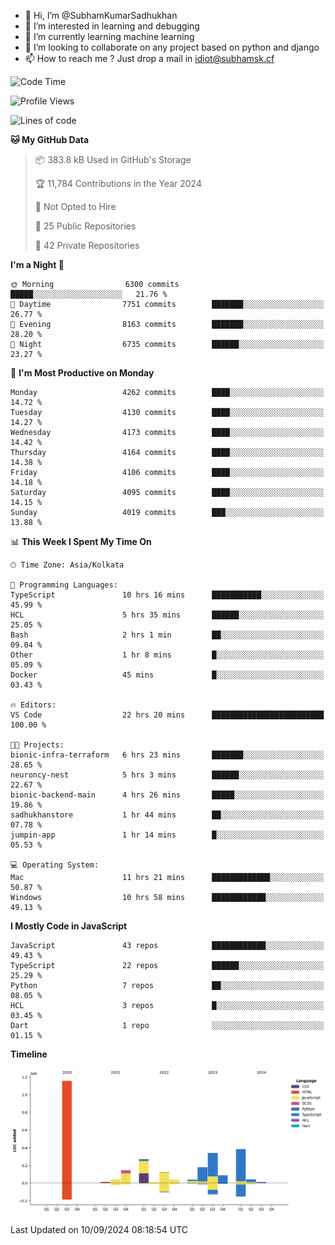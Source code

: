 - 👋 Hi, I’m @SubhamKumarSadhukhan
- 👀 I’m interested in learning and debugging
- 🌱 I’m currently learning machine learning
- 💞️ I’m looking to collaborate on any project based on python and django
- 📫 How to reach me ?
      Just drop a mail in idiot@subhamsk.cf

<!---
SubhamKumarSadhukhan/SubhamKumarSadhukhan is a ✨ special ✨ repository because its `README.md` (this file) appears on your GitHub profile.
You can click the Preview link to take a look at your changes.
--->


<!--START_SECTION:waka-->
![Code Time](http://img.shields.io/badge/Code%20Time-2%2C483%20hrs%2023%20mins-blue)

![Profile Views](http://img.shields.io/badge/Profile%20Views-1-blue)

![Lines of code](https://img.shields.io/badge/From%20Hello%20World%20I%27ve%20Written-2.9%20million%20lines%20of%20code-blue)

**🐱 My GitHub Data** 

> 📦 383.8 kB Used in GitHub's Storage 
 > 
> 🏆 11,784 Contributions in the Year 2024
 > 
> 🚫 Not Opted to Hire
 > 
> 📜 25 Public Repositories 
 > 
> 🔑 42 Private Repositories 
 > 
**I'm a Night 🦉** 

```text
🌞 Morning                6300 commits        █████░░░░░░░░░░░░░░░░░░░░   21.76 % 
🌆 Daytime                7751 commits        ███████░░░░░░░░░░░░░░░░░░   26.77 % 
🌃 Evening                8163 commits        ███████░░░░░░░░░░░░░░░░░░   28.20 % 
🌙 Night                  6735 commits        ██████░░░░░░░░░░░░░░░░░░░   23.27 % 
```
📅 **I'm Most Productive on Monday** 

```text
Monday                   4262 commits        ████░░░░░░░░░░░░░░░░░░░░░   14.72 % 
Tuesday                  4130 commits        ████░░░░░░░░░░░░░░░░░░░░░   14.27 % 
Wednesday                4173 commits        ████░░░░░░░░░░░░░░░░░░░░░   14.42 % 
Thursday                 4164 commits        ████░░░░░░░░░░░░░░░░░░░░░   14.38 % 
Friday                   4106 commits        ████░░░░░░░░░░░░░░░░░░░░░   14.18 % 
Saturday                 4095 commits        ████░░░░░░░░░░░░░░░░░░░░░   14.15 % 
Sunday                   4019 commits        ███░░░░░░░░░░░░░░░░░░░░░░   13.88 % 
```


📊 **This Week I Spent My Time On** 

```text
🕑︎ Time Zone: Asia/Kolkata

💬 Programming Languages: 
TypeScript               10 hrs 16 mins      ███████████░░░░░░░░░░░░░░   45.99 % 
HCL                      5 hrs 35 mins       ██████░░░░░░░░░░░░░░░░░░░   25.05 % 
Bash                     2 hrs 1 min         ██░░░░░░░░░░░░░░░░░░░░░░░   09.04 % 
Other                    1 hr 8 mins         █░░░░░░░░░░░░░░░░░░░░░░░░   05.09 % 
Docker                   45 mins             █░░░░░░░░░░░░░░░░░░░░░░░░   03.43 % 

🔥 Editors: 
VS Code                  22 hrs 20 mins      █████████████████████████   100.00 % 

🐱‍💻 Projects: 
bionic-infra-terraform   6 hrs 23 mins       ███████░░░░░░░░░░░░░░░░░░   28.65 % 
neuroncy-nest            5 hrs 3 mins        ██████░░░░░░░░░░░░░░░░░░░   22.67 % 
bionic-backend-main      4 hrs 26 mins       █████░░░░░░░░░░░░░░░░░░░░   19.86 % 
sadhukhanstore           1 hr 44 mins        ██░░░░░░░░░░░░░░░░░░░░░░░   07.78 % 
jumpin-app               1 hr 14 mins        █░░░░░░░░░░░░░░░░░░░░░░░░   05.53 % 

💻 Operating System: 
Mac                      11 hrs 21 mins      █████████████░░░░░░░░░░░░   50.87 % 
Windows                  10 hrs 58 mins      ████████████░░░░░░░░░░░░░   49.13 % 
```

**I Mostly Code in JavaScript** 

```text
JavaScript               43 repos            ████████████░░░░░░░░░░░░░   49.43 % 
TypeScript               22 repos            ██████░░░░░░░░░░░░░░░░░░░   25.29 % 
Python                   7 repos             ██░░░░░░░░░░░░░░░░░░░░░░░   08.05 % 
HCL                      3 repos             █░░░░░░░░░░░░░░░░░░░░░░░░   03.45 % 
Dart                     1 repo              ░░░░░░░░░░░░░░░░░░░░░░░░░   01.15 % 
```



**Timeline**

![Lines of Code chart](https://raw.githubusercontent.com/SubhamKumarSadhukhan/SubhamKumarSadhukhan/main/assets/bar_graph.png)


 Last Updated on 10/09/2024 08:18:54 UTC
<!--END_SECTION:waka-->
